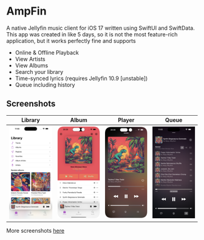# AmpFin
A native Jellyfin music client for iOS 17 written using SwiftUI and SwiftData. This app was created in like 5 days, so it is not the most feature-rich application, but it works perfectly fine and supports

- Online & Offline Playback
- View Artists
- View Albums
- Search your library
- Time-synced lyrics (requires Jellyfin 10.9 [unstable])
- Queue including history

## Screenshots

| Library | Album | Player | Queue |
| ------------- | ------------- | ------------- | ------------- |
| <img src="/Screenshots/Library.png?raw=true" alt="Library" width="200"/> | <img src="/Screenshots/Album.png?raw=true" alt="Album" width="200"/> | <img src="/Screenshots/Player.png?raw=true" alt="Player" width="200"/>  | <img src="/Screenshots/Queue.png?raw=true" alt="Queue" width="200"/> 

More screenshots [here](https://github.com/rasmuslos/music/tree/main/Screenshots)
